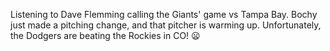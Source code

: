 Listening to Dave Flemming calling the Giants' game vs Tampa Bay. Bochy just made a pitching change, and that pitcher is warming up. 
Unfortunately, the Dodgers are beating the Rockies in CO! :frowning:
